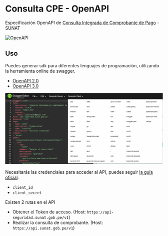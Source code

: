 # Consulta CPE - OpenAPI

Especificación OpenAPI de [Consulta Integrada de Comprobante de Pago](https://cdn.www.gob.pe/uploads/document/file/536289/Manual_de_Consulta_Integrada_de_Validez_de_CdP_por_Servicio_WEB.pdf) - SUNAT

<p>
  <img height="100px" src="https://static1.smartbear.co/swagger/media/assets/images/sw_ov_intro_band1_icon1.svg" alt="OpenAPI"/>
</p>

## Uso
Puedes generar sdk para diferentes lenguajes de programación, utilizando la herramienta online 
de swagger.

- [OpenAPI 2.0](https://editor.swagger.io/?url=https://raw.githubusercontent.com/thegreenter/consulta-cpe-openapi/master/swagger.yaml)
- [OpenAPI 3.0](https://editor.swagger.io/?url=https://raw.githubusercontent.com/thegreenter/consulta-cpe-openapi/master/openapi.yaml)


![Swagger gen client](https://raw.githubusercontent.com/thegreenter/consulta-cpe-openapi/master/resources/swagger-gen-client.png)

Necesitarás las credenciales para acceder al API, puedes seguir [la guía oficial](https://orientacion.sunat.gob.pe/images/imagenes/contenido/comprobantes/Manual-de-Consulta-Integrada-de-Comprobante-de-Pago-por-ServicioWEB.pdf).
- `client_id`
- `client_secret`

Existen 2 rutas en el API
- Obtener el Token de acceso. (Host: `https://api-seguridad.sunat.gob.pe/v1`)
- Realizar la consulta de comprobante. (Host: `https://api.sunat.gob.pe/v1`)
